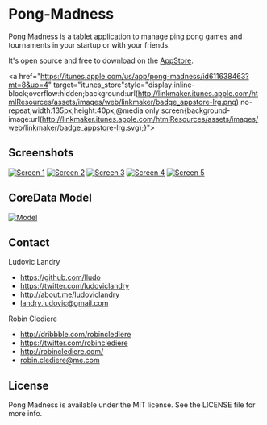 Pong-Madness
============

Pong Madness is a tablet application to manage ping pong games and tournaments in your startup or with your friends.

It's open source and free to download on the [AppStore](https://itunes.apple.com/app/pong-madness/id611638463).

<a href="https://itunes.apple.com/us/app/pong-madness/id611638463?mt=8&uo=4" target="itunes_store"style="display:inline-block;overflow:hidden;background:url(http://linkmaker.itunes.apple.com/htmlResources/assets/images/web/linkmaker/badge_appstore-lrg.png) no-repeat;width:135px;height:40px;@media only screen{background-image:url(http://linkmaker.itunes.apple.com/htmlResources/assets/images/web/linkmaker/badge_appstore-lrg.svg);}"></a>

## Screenshots

[![Screen 1](http://little-green-men.github.com/Pong-Madness-iOS/images/readme_appstore_1.png)](http://little-green-men.github.com/Pong-Madness-iOS/images/appstore_1.png)
[![Screen 2](http://little-green-men.github.com/Pong-Madness-iOS/images/readme_appstore_2.png)](http://little-green-men.github.com/Pong-Madness-iOS/images/appstore_2.png)
[![Screen 3](http://little-green-men.github.com/Pong-Madness-iOS/images/readme_appstore_3.png)](http://little-green-men.github.com/Pong-Madness-iOS/images/appstore_3.png)
[![Screen 4](http://little-green-men.github.com/Pong-Madness-iOS/images/readme_appstore_4.png)](http://little-green-men.github.com/Pong-Madness-iOS/images/appstore_4.png)
[![Screen 5](http://little-green-men.github.com/Pong-Madness-iOS/images/readme_appstore_5.png)](http://little-green-men.github.com/Pong-Madness-iOS/images/appstore_5.png)

## CoreData Model

[![Model](http://little-green-men.github.com/Pong-Madness-iOS/images/readme_model.png)](http://little-green-men.github.com/Pong-Madness-iOS/images/model.png)

## Contact

Ludovic Landry

- https://github.com/lludo
- https://twitter.com/ludoviclandry
- http://about.me/ludoviclandry
- landry.ludovic@gmail.com

Robin Clediere

- http://dribbble.com/robinclediere
- https://twitter.com/robinclediere
- http://robinclediere.com/
- robin.clediere@me.com

## License

Pong Madness is available under the MIT license. See the LICENSE file for more info.
